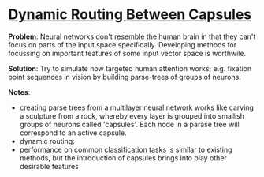 
# [Dynamic Routing Between Capsules](https://arxiv.org/pdf/1710.09829.pdf)

**Problem**: Neural networks don't resemble the human brain in that they can't focus on parts of the input space specifically. Developing methods for focussing on important features of some input vector space is worthwile.

**Solution**: Try to simulate how targeted human attention works; e.g. fixation point sequences in vision by building parse-trees of groups of neurons.

**Notes**:
* creating parse trees from a multilayer neural network works like carving a sculpture from a rock, whereby every layer is grouped into smallish groups of neurons called 'capsules'. Each node in a parase tree will correspond to an active capsule.
* dynamic routing: 
* performance on common classification tasks is similar to existing methods, but the introduction of capsules brings into play other desirable features
